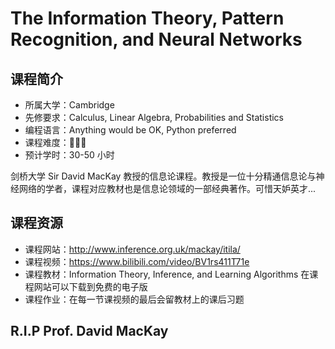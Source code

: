 # The Information Theory, Pattern Recognition, and Neural Networks

## 课程简介

- 所属大学：Cambridge
- 先修要求：Calculus, Linear Algebra, Probabilities and Statistics
- 编程语言：Anything would be OK, Python preferred
- 课程难度：🌟🌟🌟
- 预计学时：30-50 小时

剑桥大学 Sir David MacKay 教授的信息论课程。教授是一位十分精通信息论与神经网络的学者，课程对应教材也是信息论领域的一部经典著作。可惜天妒英才...

## 课程资源

- 课程网站：<http://www.inference.org.uk/mackay/itila/>
- 课程视频：<https://www.bilibili.com/video/BV1rs411T71e>
- 课程教材：Information Theory, Inference, and Learning Algorithms 在课程网站可以下载到免费的电子版
- 课程作业：在每一节课视频的最后会留教材上的课后习题

## R.I.P Prof. David MacKay
